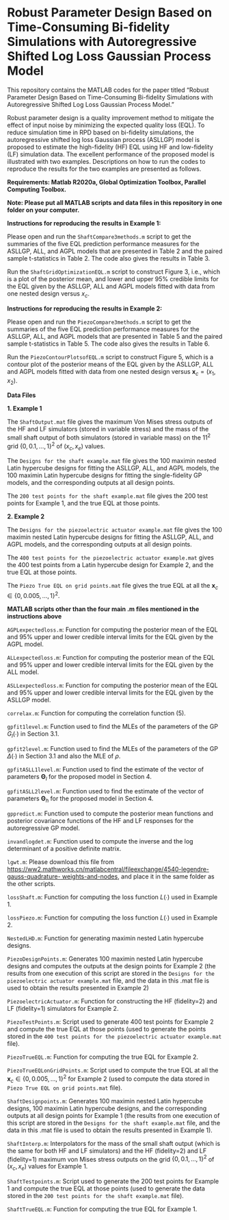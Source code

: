 # Robust Parameter Design Based on Time-Consuming Bi-fidelity Simulations with Autoregressive Shifted Log Loss Gaussian Process Model

This repository contains the MATLAB codes for the paper titled “Robust Parameter Design Based on Time-Consuming Bi-fidelity Simulations with Autoregressive Shifted Log Loss Gaussian Process Model.”

Robust parameter design is a quality improvement method to mitigate the effect of input noise by minimizing the expected quality loss (EQL). To reduce simulation time in RPD based on bi-fidelity simulations, the autoregressive shifted log loss Gaussian process (ASLLGP) model is proposed to estimate the high-fidelity (HF) EQL using HF and low-fidelity (LF) simulation data. The excellent performance of the proposed model is illustrated with two examples. Descriptions on how to run the codes to reproduce the results for the two examples are presented as follows. 

**Requirements: Matlab R2020a, Global Optimization Toolbox, Parallel Computing Toolbox.**

**Note: Please put all MATLAB scripts and data files in this repository in one folder on your computer.**

**Instructions for reproducing the results in Example 1:**

Please open and run the `ShaftCompare3methods.m` script to get the summaries of the five EQL prediction performance measures for the ASLLGP, ALL, and AGPL models that are presented in Table 2 and the paired sample t-statistics in Table 2. The code also gives the results in Table 3.

Run the `ShaftGridOptimizationEQL.m` script to construct Figure 3, i.e., which is a plot of the posterior mean, and lower and upper 95% credible limits for the EQL given by the ASLLGP, ALL and AGPL models fitted with data from one nested design versus $`x_c`$.

**Instructions for reproducing the results in Example 2:**

Please open and run the `PiezoCompare3methods.m` script to get the summaries of the five EQL prediction performance measures for the ASLLGP, ALL, and AGPL models that are presented in Table 5 and the paired sample t-statistics in Table 5. The code also gives the results in Table 6.

Run the `PiezoContourPlotsofEQL.m` script to construct Figure 5, which is a contour plot of the posterior means of the EQL given by the ASLLGP, ALL and AGPL models fitted with data from one nested design versus $`\mathbf{x}_c=(x_1,x_2)`$.

**Data Files**

**1.	Example 1**

The `ShaftOutput.mat` file gives the maximum Von Mises stress outputs of the HF and LF simulators (stored in variable stress) and the mass of the small shaft output of both simulators (stored in variable mass) on the $`{11}^2`$ grid $`{\{0,0.1,…,1}\}^2`$ of $`(x_c,x_e)`$ values.

The `Designs for the shaft example.mat` file gives the 100 maximin nested Latin hypercube designs for fitting the ASLLGP, ALL, and AGPL models, the 100 maximin Latin hypercube designs for fitting the single-fidelity GP models, and the corresponding outputs at all design points.

The `200 test points for the shaft example.mat` file  gives the 200 test points for Example 1, and the true EQL at those points.

**2.	Example 2**

The `Designs for the piezoelectric actuator example.mat` file gives the 100 maximin nested Latin hypercube designs for fitting the ASLLGP, ALL, and AGPL models, and the corresponding outputs at all design points.

The `400 test points for the piezoelectric actuator example.mat` gives the 400 test points from a Latin hypercube design for Example 2, and the true EQL at those points.

The `Piezo True EQL on grid points.mat` file gives the true EQL at all the $`\mathbf{x}_c\in{\{0,0.005,…,1}\}^2`$.

**MATLAB scripts other than the four main .m files mentioned in the instructions above**

`AGPLexpectedloss.m`: Function for computing the posterior mean of the EQL and 95% upper and lower credible interval limits for the EQL given by the AGPL model.

`ALLexpectedloss.m`: Function for computing the posterior mean of the EQL and 95% upper and lower credible interval limits for the EQL given by the ALL model.

`ASLLexpectedloss.m`: Function for computing the posterior mean of the EQL and 95% upper and lower credible interval limits for the EQL given by the ASLLGP model.

`correlax.m`: Function for computing the correlation function (5).

`gpfit1level.m`: Function used to find the MLEs of the parameters of the GP $`G_l (∙)`$ in Section 3.1.

`gpfit2level.m`: Function used to find the MLEs of the parameters of the GP $`\Delta(∙)`$ in Section 3.1 and also the MLE of $`\rho`$.

`gpfitASLL1level.m`: Function used to find the estimate of the vector of parameters $`\mathbf{\Theta}_l`$ for the proposed model in Section 4.

`gpfitASLL2level.m`: Function used to find the estimate of the vector of parameters $`\mathbf{\Theta}_h`$ for the proposed model in Section 4.

`gppredict.m`: Function used to compute the posterior mean functions and posterior covariance functions of the HF and LF responses for the autoregressive GP model.  
  
`invandlogdet.m`: Function used to compute the inverse and the log determinant of a positive definite matrix.

`lgwt.m`:	Please	download	this	file	from [https://ww2.mathworks.cn/matlabcentral/fileexchange/4540-legendre-gauss-quadrature- weights-and-nodes](url), and place it in the same folder as the other scripts.

`lossShaft.m`: Function for computing the loss function  $`L (∙)`$ used in Example 1.

`lossPiezo.m`: Function for computing the loss function $`L (∙)`$ used in Example 2.

`NestedLHD.m`: Function for generating maximin nested Latin hypercube designs.

`PiezoDesignPoints.m`: Generates 100 maximin nested Latin hypercube designs and computes the outputs at the design points for Example 2 (the results from one execution of this script are stored in the `Designs for the piezoelectric actuator example.mat` file, and the data in this .mat file is used to obtain the results presented in Example 2)

`PiezoelectricActuator.m`: Function for constructing the HF (fidelity=2) and LF (fidelity=1) simulators for Example 2.

`PiezoTestPoints.m`: Script used to generate 400 test points for Example 2 and compute the true EQL at those points (used to generate the points stored in the `400 test points for the piezoelectric actuator example.mat` file).

`PiezoTrueEQL.m`: Function for computing the true EQL for Example 2.

`PiezoTrueEQLonGridPoints.m`: Script used to compute the true EQL at all the $`\mathbf{x}_c\in{\{0,0.005,…,1}\}^2`$ for Example 2 (used to compute the data stored in `Piezo True EQL on grid points.mat` file).

`ShaftDesignpoints.m`: Generates 100 maximin nested Latin hypercube designs, 100 maximin Latin hypercube designs, and the corresponding outputs at all design points for Example 1 (the results from one execution of this script are stored in the `Designs for the shaft example.mat` file, and the data in this .mat file is used to obtain the results presented in Example 1).

`ShaftInterp.m`:  Interpolators for the mass of the small shaft output (which is the same for both HF and LF simulators) and the HF (fidelity=2) and LF (fidelity=1) maximum von Mises stress outputs on the grid $`{\{0,0.1,…,1}\}^2`$ of $`(x_c,x_e)`$ values for Example 1.

`ShaftTestpoints.m`: Script used to generate the 200 test points for Example 1 and compute the true EQL at those points (used to generate the data stored in the
 `200 test points for the shaft example.mat` file).

`ShaftTrueEQL.m`: Function for computing the true EQL for Example 1.
